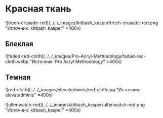 # Красная ткань

![trech-crusade-red](../../_images/kitbash_kasper/trech-crusade-red.png "Источник: kitbash_kasper" =400x)

## Блеклая

![faded-red-cloth](../../_images/Pro-Acryl-Methodology/faded-red-cloth.webp "Источник: Pro Acryl Methodology" =400x)

## Темная

![red-cloth](../../_images/elevatedminis/red-cloth.jpg "Источник: elevatedminis" =400x)

![ulfenwatch-red](../../_images/kitbash_kasper/ulfenwatch-red.png "Источник: kitbash_kasper" =400x)

